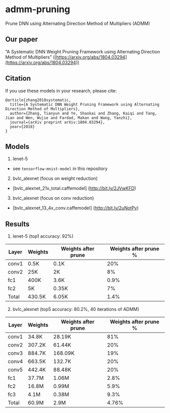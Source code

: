 # admm-pruning
Prune DNN using Alternating Direction Method of Multipliers (ADMM)

## Our paper
“A Systematic DNN Weight Pruning Framework using Alternating Direction Method of Multipliers” ([https://arxiv.org/abs/1804.03294](https://arxiv.org/abs/1804.03294))

## Citation
If you use these models in your research, please cite:
```
@article{zhang2018systematic,
  title={A Systematic DNN Weight Pruning Framework using Alternating Direction Method of Multipliers},
  author={Zhang, Tianyun and Ye, Shaokai and Zhang, Kaiqi and Tang, Jian and Wen, Wujie and Fardad, Makan and Wang, Yanzhi},
  journal={arXiv preprint arXiv:1804.03294},
  year={2018}
}
```

## Models
1. lenet-5
  - see `tensorflow-mnist-model` in this repository
2. bvlc_alexnet (focus on weight reduction)
  - [bvlc_alexnet_21x_total.caffemodel] (http://bit.ly/2JVwKFD)
3. bvlc_alexnet (focus on conv reduction)
  - [bvlc_alexnet_13_4x_conv.caffemodel] (http://bit.ly/2uNotPv)

## Results
1. lenet-5 (top1 accuracy: 92%)

| Layer | Weights | Weights after prune | Weights after prune % |
| ----- | ------- | ------------------- | --------------------- |
| conv1 | 0.5K    | 0.1K                | 20%                   |
| conv2 | 25K     | 2K                  | 8%                    |
| fc1   | 400K    | 3.6K                | 0.9%                  |
| fc2   | 5K      | 0.35K               | 7%                    |
| Total | 430.5K  | 6.05K               | 1.4%                  |

2. bvlc_alexnet (top5 accuracy: 80.2%, 40 iterations of ADMM)

| Layer | Weights | Weights after prune | Weights after prune % |
| ----- | ------- | ------------------- | --------------------- |
| conv1 | 34.8K   | 28.19K              | 81%                   |
| conv2 | 307.2K  | 61.44K              | 20%                   |
| conv3 | 884.7K  | 168.09K             | 19%                   |
| conv4 | 663.5K  | 132.7K              | 20%                   |
| conv5 | 442.4K  | 88.48K              | 20%                   |
| fc1   | 37.7M   | 1.06M               | 2.8%                  |
| fc2   | 16.8M   | 0.99M               | 5.9%                  |
| fc3   | 4.1M    | 0.38M               | 9.3%                  |
| Total | 60.9M   | 2.9M                | 4.76%                 |
